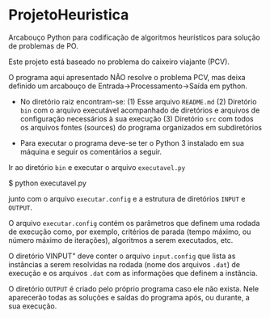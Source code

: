 # ProjetoHeuristica
Arcabouço Python para codificação de algoritmos heurísticos para solução de problemas de PO.

Este projeto está baseado no problema do caixeiro viajante (PCV).

O programa aqui apresentado NÃO resolve o problema PCV, mas deixa definido um arcabouço de Entrada->Processamento->Saída em python.

- No diretório raiz encontram-se:
(1) Esse arquivo `README.md`
(2) Diretório `bin` com o arquivo executável acompanhado de diretórios e arquivos de configuração necessários à sua execução
(3) Diretório `src` com todos os arquivos fontes (sources) do programa organizados em subdiretórios

- Para executar o programa deve-se ter o Python 3 instalado em sua máquina e seguir os comentários a seguir.

Ir ao diretório `bin` e executar o arquivo `executavel.py`

$ python executavel.py

junto com o arquivo `executar.config` e a estrutura de diretórios `INPUT` e `OUTPUT`.

O arquivo `executar.config` contém os parâmetros que definem uma rodada de execução como, por exemplo, critérios de parada (tempo máximo, ou número máximo de iterações), algoritmos a serem executados, etc.

O diretório VINPUT" deve conter o arquivo `input.config` que lista as instâncias a serem resolvidas na rodada (nome dos arquivos `.dat`) de execução e os arquivos `.dat` com as informações que definem a instância.

O diretório `OUTPUT` é criado pelo próprio programa caso ele não exista. Nele aparecerão todas as soluções e saídas do programa após, ou durante, a sua execução.
